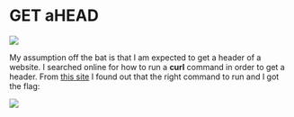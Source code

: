 # GET aHEAD

![](<../../.gitbook/assets/image (80) (1).png>)

My assumption off the bat is that I am expected to get a header of a website. I searched online for how to run a **curl** command in order to get a header. From [this site](https://www.plothost.com/kb/get-header-information-curl/) I found out that the right command to run and I got the flag:

![](<../../.gitbook/assets/image (81).png>)
